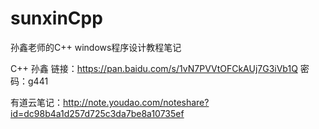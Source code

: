 sunxinCpp
=========

孙鑫老师的C++ windows程序设计教程笔记

C++ 孙鑫 链接：https://pan.baidu.com/s/1vN7PVVtOFCkAUj7G3iVb1Q 密码：g441

有道云笔记：http://note.youdao.com/noteshare?id=dc98b4a1d257d725c3da7be8a10735ef